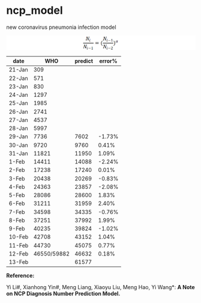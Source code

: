 # ncp_model
new coronavirus pneumonia infection model

![](Clipboard01.png)

| date   | WHO         | predict | error% |
| ------ | ----------- | ------- | ------ |
| 21-Jan | 309         |         |        |
| 22-Jan | 571         |         |        |
| 23-Jan | 830         |         |        |
| 24-Jan | 1297        |         |        |
| 25-Jan | 1985        |         |        |
| 26-Jan | 2741        |         |        |
| 27-Jan | 4537        |         |        |
| 28-Jan | 5997        |         |        |
| 29-Jan | 7736        | 7602    | -1.73% |
| 30-Jan | 9720        | 9760    | 0.41%  |
| 31-Jan | 11821       | 11950   | 1.09%  |
| 1-Feb  | 14411       | 14088   | -2.24% |
| 2-Feb  | 17238       | 17240   | 0.01%  |
| 3-Feb  | 20438       | 20269   | -0.83% |
| 4-Feb  | 24363       | 23857   | -2.08% |
| 5-Feb  | 28086       | 28600   | 1.83%  |
| 6-Feb  | 31211       | 31959   | 2.40%  |
| 7-Feb  | 34598       | 34335   | -0.76% |
| 8-Feb  | 37251       | 37992   | 1.99%  |
| 9-Feb  | 40235       | 39824   | -1.02% |
| 10-Feb | 42708       | 43152   | 1.04%  |
| 11-Feb | 44730       | 45075   | 0.77%  |
| 12-Feb | 46550/59882 | 46632   | 0.18%  |
| 13-Feb |             | 61577   |        |




**Reference:**

Yi Li#, Xianhong Yin#, Meng Liang, Xiaoyu Liu, Meng Hao, Yi Wang*: **A Note on NCP Diagnosis Number Prediction Model.**
